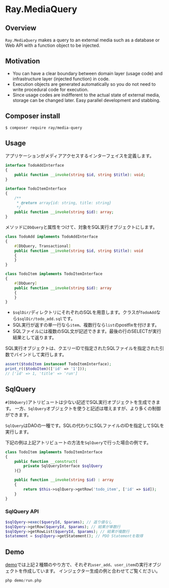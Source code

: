 # Ray.MediaQuery

## Overview

`Ray.MediaQuery` makes a query to an external media such as a database or Web API with a function object to be injected.

## Motivation

 * You can have a clear boundary between domain layer (usage code) and infrastructure layer (injected function) in code.
 * Execution objects are generated automatically so you do not need to write procedural code for execution.
 * Since usage codes are indifferent to the actual state of external media, storage can be changed later. Easy parallel development and stabbing.

## Composer install

    $ composer require ray/media-query

## Usage

アプリケーションがメディアアクセスするインターフェイスを定義します。

```php
interface TodoAddInterface
{
    public function __invoke(string $id, string $title): void;
}

interface TodoItemInterface
{
    /**
     * @return array{id: string, title: string}
     */
    public function __invoke(string $id): array;
}
```

メソッドに`DbQuery`と属性をつけて、対象をSQL実行オブジェクトにします。

```php
class TodoAdd implements TodoAddInterface
{
    #[DbQuery, Transactional]
    public function __invoke(string $id, string $title): void
    {
    }
}

class TodoItem implements TodoItemInterface
{
    #[DbQuery]
    public function __invoke(string $id): array
    {
    }
}
```

 * `$sqlDir/`ディレクトリにそれぞれのSQLを用意します。クラスが`TodoAdd`なら`$sqlDir/todo_add.sql`です。
 * SQL実行が返すの単一行なら`item`、複数行なら`list`のpostfixを付けます。
 * SQLファイルには複数のSQL文が記述できます。最後の行のSELECTが実行結果として返ります。

SQL実行オブジェクトは、クエリーIDで指定されたSQLファイルを指定された引数でバインドして実行します。

```php
assert($todoItem instanceof TodoItemInterface);
print_r(($todoItem)(['id' => '1']));
// ['id' => 1, 'title' => 'run']
```

## SqlQuery

`#[DbQuery]`アトリビュートは少ない記述でSQL実行オブジェクトを生成できます。
一方、`SqlQuery`オブジェクトを使うと記述は増えますが、より多くの制御ができます。

`SqlQuery`はDAOの一種です。SQLの代わりにSQLファイルのIDを指定してSQLを実行します。

下記の例は上記アトリビュートの方法を`SqlQuery`で行った場合の例です。

```php
class TodoItem implements TodoItemInterface
{
    public function __construct(
        private SqlQueryInterface $sqlQuery
    ){}

    public function __invoke(string $id) : array
    {
        return $this->sqlQuery->getRow('todo_item', ['id' => $id]);
    }
}
```
### SqlQuery API

```php
$sqlQyery->exec($queryId, $params); // 返り値なし
$sqlQyery->getRow($queryId, $params); // 結果が単数行
$sqlQyery->getRowList($queryId, $params); // 結果が複数行
$statement = $sqlQyery->getStatement(); // PDO Statementを取得
```

## Demo

[demo](/demo)では上記２種類のやり方で、それぞれ`user_add`、`user_item`の実行オブジェクトを作成しています。
インジェクター生成の例と合わせてご覧ください。
 
```php
php demo/run.php
```